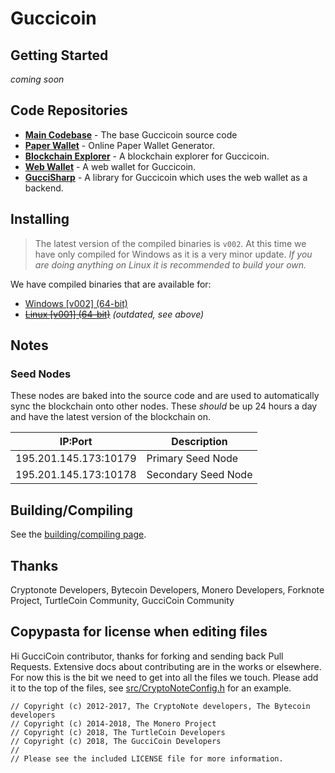 # Guccicoin

## Getting Started
*coming soon*

## Code Repositories
* [**Main Codebase**](https://github.com/guccicoin-project/guccicoin) - The base Guccicoin source code 
* [**Paper Wallet**](https://github.com/guccicoin-project/paper-wallet) - Online Paper Wallet Generator. 
* [**Blockchain Explorer**](https://github.com/guccicoin-project/blockchain-explorer) - A blockchain explorer for Guccicoin.
* [**Web Wallet**](https://github.com/guccicoin-project/gucci-web-wallet) - A web wallet for Guccicoin.
* [**GucciSharp**](https://github.com/guccicoin-project/guccisharp) - A library for Guccicoin which uses the web wallet as a backend.

## Installing

> The latest version of the compiled binaries is `v002`. At this time we have only compiled for Windows as it is a very minor update. *If you are doing anything on Linux it is recommended to build your own.*

We have compiled binaries that are available for:
* [Windows [v002] (64-bit)](https://drive.google.com/file/d/1hwW7bNIqx-6tZuRSGo7AxUEtFkDchoa4/view?usp=sharing)
* <del>[Linux [v001] (64-bit)](https://drive.google.com/open?id=1Be1C81l0d2QVZhXo21U9xqyxU188eFAA)</del> *(outdated, see above)*

## Notes

### Seed Nodes

These nodes are baked into the source code and are used to automatically sync the blockchain onto other nodes. These *should* be up 24 hours a day and have the latest version of the blockchain on.

| IP:Port | Description |
|---------|-------------|
| 195.201.145.173:10179 | Primary Seed Node |
| 195.201.145.173:10178 | Secondary Seed Node |

## Building/Compiling

See the [building/compiling page](building.md).

## Thanks
Cryptonote Developers, Bytecoin Developers, Monero Developers, Forknote Project, TurtleCoin Community, GucciCoin Community

## Copypasta for license when editing files

Hi GucciCoin contributor, thanks for forking and sending back Pull Requests. Extensive docs about contributing are in the works or elsewhere. For now this is the bit we need to get into all the files we touch. Please add it to the top of the files, see [src/CryptoNoteConfig.h](https://github.com/turtlecoin/turtlecoin/commit/28cfef2575f2d767f6e512f2a4017adbf44e610e) for an example.

```
// Copyright (c) 2012-2017, The CryptoNote developers, The Bytecoin developers
// Copyright (c) 2014-2018, The Monero Project
// Copyright (c) 2018, The TurtleCoin Developers
// Copyright (c) 2018, The GucciCoin Developers
// 
// Please see the included LICENSE file for more information.
```